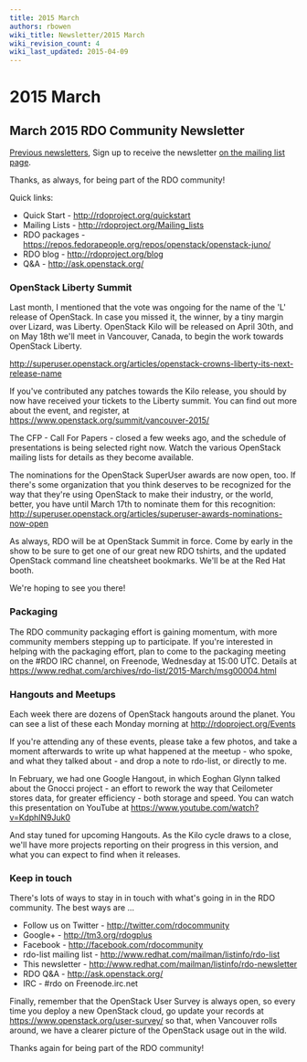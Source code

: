 ```yaml
---
title: 2015 March
authors: rbowen
wiki_title: Newsletter/2015 March
wiki_revision_count: 4
wiki_last_updated: 2015-04-09
---
```


# 2015 March

## March 2015 RDO Community Newsletter

[Previous newsletters](Newsletter), Sign up to receive the newsletter [on the mailing list page](http://www.redhat.com/mailman/listinfo/rdo-newsletter).

Thanks, as always, for being part of the RDO community!

Quick links:

*   Quick Start - <http://rdoproject.org/quickstart>
*   Mailing Lists - <http://rdoproject.org/Mailing_lists>
*   RDO packages - <https://repos.fedorapeople.org/repos/openstack/openstack-juno/>
*   RDO blog - <http://rdoproject.org/blog>
*   Q&A - <http://ask.openstack.org/>

### OpenStack Liberty Summit

Last month, I mentioned that the vote was ongoing for the name of the 'L' release of OpenStack. In case you missed it, the winner, by a tiny margin over Lizard, was Liberty. OpenStack Kilo will be released on April 30th, and on May 18th we'll meet in Vancouver, Canada, to begin the work towards OpenStack Liberty.

<http://superuser.openstack.org/articles/openstack-crowns-liberty-its-next-release-name>

If you've contributed any patches towards the Kilo release, you should by now have received your tickets to the Liberty summit. You can find out more about the event, and register, at <https://www.openstack.org/summit/vancouver-2015/>

The CFP - Call For Papers - closed a few weeks ago, and the schedule of presentations is being selected right now. Watch the various OpenStack mailing lists for details as they become available.

The nominations for the OpenStack SuperUser awards are now open, too. If there's some organization that you think deserves to be recognized for the way that they're using OpenStack to make their industry, or the world, better, you have until March 17th to nominate them for this recognition: <http://superuser.openstack.org/articles/superuser-awards-nominations-now-open>

As always, RDO will be at OpenStack Summit in force. Come by early in the show to be sure to get one of our great new RDO tshirts, and the updated OpenStack command line cheatsheet bookmarks. We'll be at the Red Hat booth.

We're hoping to see you there!

### Packaging

The RDO community packaging effort is gaining momentum, with more community members stepping up to participate. If you're interested in helping with the packaging effort, plan to come to the packaging meeting on the #RDO IRC channel, on Freenode, Wednesday at 15:00 UTC. Details at <https://www.redhat.com/archives/rdo-list/2015-March/msg00004.html>

### Hangouts and Meetups

Each week there are dozens of OpenStack hangouts around the planet. You can see a list of these each Monday morning at <http://rdoproject.org/Events>

If you're attending any of these events, please take a few photos, and take a moment afterwards to write up what happened at the meetup - who spoke, and what they talked about - and drop a note to rdo-list, or directly to me.

In February, we had one Google Hangout, in which Eoghan Glynn talked about the Gnocci project - an effort to rework the way that Ceilometer stores data, for greater efficiency - both storage and speed. You can watch this presentation on YouTube at <https://www.youtube.com/watch?v=KdphlN9Juk0>

And stay tuned for upcoming Hangouts. As the Kilo cycle draws to a close, we'll have more projects reporting on their progress in this version, and what you can expect to find when it releases.

### Keep in touch

There's lots of ways to stay in in touch with what's going in in the RDO community. The best ways are ...

*   Follow us on Twitter - <http://twitter.com/rdocommunity>
*   Google+ - <http://tm3.org/rdogplus>
*   Facebook - <http://facebook.com/rdocommunity>
*   rdo-list mailing list - <http://www.redhat.com/mailman/listinfo/rdo-list>
*   This newsletter - <http://www.redhat.com/mailman/listinfo/rdo-newsletter>
*   RDO Q&A - <http://ask.openstack.org/>
*   IRC - #rdo on Freenode.irc.net

Finally, remember that the OpenStack User Survey is always open, so every time you deploy a new OpenStack cloud, go update your records at <https://www.openstack.org/user-survey/> so that, when Vancouver rolls around, we have a clearer picture of the OpenStack usage out in the wild.

Thanks again for being part of the RDO community!
